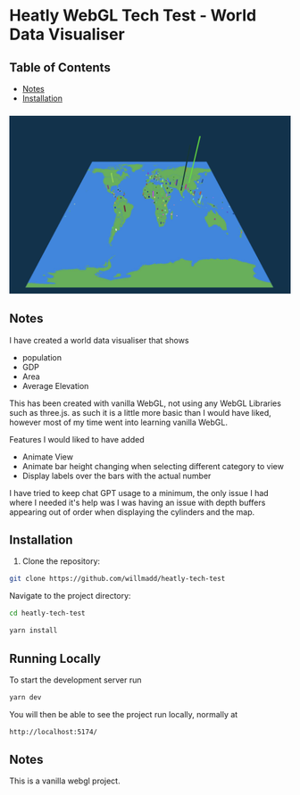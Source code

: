 # Heatly WebGL Tech Test - World Data Visualiser

## Table of Contents

- [Notes](#notes)
- [Installation](#installation)

###

![alt text](/public/demo.png "Title")

## Notes

I have created a world data visualiser that shows

- population
- GDP
- Area
- Average Elevation

This has been created with vanilla WebGL, not using any WebGL Libraries such as three.js. as such it is a little more basic than I would have liked, however most of my time went into learning vanilla WebGL.

Features I would liked to have added

- Animate View
- Animate bar height changing when selecting different category to view
- Display labels over the bars with the actual number

I have tried to keep chat GPT usage to a minimum, the only issue I had where I needed it's help was I was having an issue with depth buffers appearing out of order when displaying the cylinders and the map.

## Installation

1. Clone the repository:

```bash
git clone https://github.com/willmadd/heatly-tech-test
```

Navigate to the project directory:

```bash
cd heatly-tech-test
```

```bash
yarn install
```

## Running Locally

To start the development server run

```bash
yarn dev
```

You will then be able to see the project run locally, normally at

```bash
http://localhost:5174/
```

## Notes

This is a vanilla webgl project.
